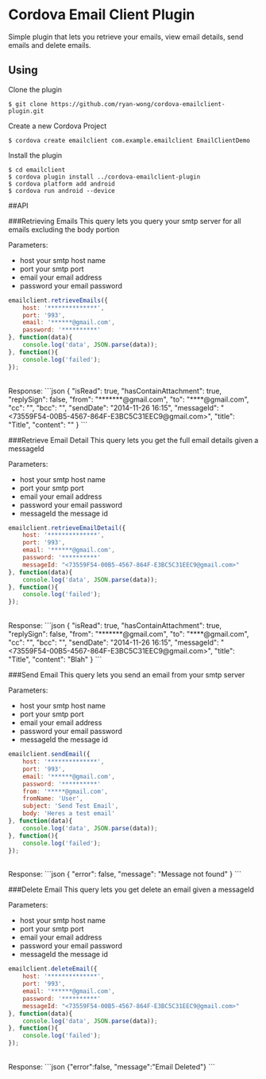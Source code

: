 # Cordova Email Client Plugin

Simple plugin that lets you retrieve your emails, view email details, send emails and delete emails.

## Using
Clone the plugin

    $ git clone https://github.com/ryan-wong/cordova-emailclient-plugin.git

Create a new Cordova Project

    $ cordova create emailclient com.example.emailclient EmailClientDemo

Install the plugin

    $ cd emailclient
    $ cordova plugin install ../cordova-emailclient-plugin
    $ cordova platform add android
    $ cordova run android --device

##API

###Retrieving Emails
This query lets you query your smtp server for all emails excluding the body portion

Parameters:
- host your smtp host name
- port your smtp port
- email your email address
- password your email password

```javascript
emailclient.retrieveEmails({
    host: '**************',
    port: '993',
    email: '******@gmail.com',
    password: '**********'
}, function(data){
    console.log('data', JSON.parse(data));
}, function(){
    console.log('failed');
});
```
<br/>
Response:
```json
{
  "isRead": true,
  "hasContainAttachment": true,
  "replySign": false,
  "from": "*******@gmail.com",
  "to": "****@gmail.com",
  "cc": "",
  "bcc": "",
  "sendDate": "2014-11-26 16:15",
  "messageId": "<73559F54-00B5-4567-864F-E3BC5C31EEC9@gmail.com>",
  "title": "Title",
  "content": ""
}
```

###Retrieve Email Detail
This query lets you get the full email details given a messageId

Parameters:
- host your smtp host name
- port your smtp port
- email your email address
- password your email password
- messageId the message id

```javascript
emailclient.retrieveEmailDetail({
    host: '**************',
    port: '993',
    email: '******@gmail.com',
    password: '**********'
    messageId: "<73559F54-00B5-4567-864F-E3BC5C31EEC9@gmail.com>"
}, function(data){
    console.log('data', JSON.parse(data));
}, function(){
    console.log('failed');
});
```
<br/>
Response:
```json
{
  "isRead": true,
  "hasContainAttachment": true,
  "replySign": false,
  "from": "*******@gmail.com",
  "to": "****@gmail.com",
  "cc": "",
  "bcc": "",
  "sendDate": "2014-11-26 16:15",
  "messageId": "<73559F54-00B5-4567-864F-E3BC5C31EEC9@gmail.com>",
  "title": "Title",
  "content": "Blah"
}
```

###Send Email
This query lets you send an email from your smtp server

Parameters:
- host your smtp host name
- port your smtp port
- email your email address
- password your email password
- messageId the message id

```javascript
emailclient.sendEmail({
    host: '**************',
    port: '993',
    email: '******@gmail.com',
    password: '**********'
    from: '*****@gmail.com',
    fromName: 'User',
    subject: 'Send Test Email',
    body: 'Heres a test email'
}, function(data){
    console.log('data', JSON.parse(data));
}, function(){
    console.log('failed');
});
```
<br/>
Response:
```json
{
  "error": false,
  "message": "Message not found"
}
```


###Delete Email
This query lets you get delete an email given a messageId

Parameters:
- host your smtp host name
- port your smtp port
- email your email address
- password your email password
- messageId the message id

```javascript
emailclient.deleteEmail({
    host: '**************',
    port: '993',
    email: '******@gmail.com',
    password: '**********'
    messageId: "<73559F54-00B5-4567-864F-E3BC5C31EEC9@gmail.com>"
}, function(data){
    console.log('data', JSON.parse(data));
}, function(){
    console.log('failed');
});
```
<br/>
Response:
```json
{"error":false, "message":"Email Deleted"}
```

